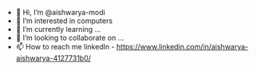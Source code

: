 - 👋 Hi, I’m @aishwarya-modi
- 👀 I’m interested in computers
- 🌱 I’m currently learning ...
- 💞️ I’m looking to collaborate on ...
- 📫 How to reach me 
      linkedIn - https://www.linkedin.com/in/aishwarya-aishwarya-4127731b0/

<!---
aishwarya-modi/aishwarya-modi is a ✨ special ✨ repository because its `README.md` (this file) appears on your GitHub profile.
You can click the Preview link to take a look at your changes.
--->
